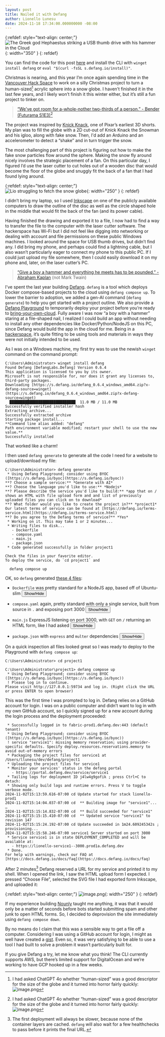```yaml
---
layout: post
title: Nailed it with Defang
author: Lionello Lunesu
date: 2024-11-18 17:34:00.000000000 -08:00
---
```

{:refdef: style="text-align: center;"}
![The Greek god Hephaestus striking a USB thumb drive with his hammer in the Cloud](/images/1418fc22c430809baab5f1165ed297db/image.png){: width="350" }
{: refdef}

You can find the code for this post [here](https://gist.github.com/lionello/d1f9d5c198f12590fb70997a93f06edd) and install the CLI with `winget install defang` or `eval "$(curl -fsSL s.defang.io/install)"`.

Christmas is nearing, and this year I’m once again spending time in the [Vancouver Hack Space](http://vanhack.ca) to work on a silly Christmas project to turn a human-sized[^1] acrylic sphere into a snow globe. I haven’t finished it in the last few years, and I likely won’t finish it this winter either, but it’s still a fun project to tinker on.

> [“We've got room for a-whole-nother two-thirds of a person.” - Bender (Futurama S1E3)](https://theinfosphere.org/Transcript:I,_Roommate#time-07-51)[^1]

The project was inspired by [Knick Knack](https://en.wikipedia.org/wiki/Knick_Knack), one of Pixar’s earliest 3D shorts. My plan was to fill the globe with a 2D cut-out of Knick Knack the Snowman and his igloo, along with fake snow. Then, I'd add an Arduino and an accelerometer to detect a “shake” and in turn trigger the snow.

The most challenging part of this project is figuring out how to make the fake snow particles flow around the sphere.  Making the snow fly around nicely involves the strategic placement of a fan. On this particular day, I figured I’d use the laser cutter to cut holes out of a wooden disc that would become the floor of the globe and snuggly fit the back of a fan that I had found lying around.

{:refdef: style="text-align: center;"}
![Lio struggling to fetch the snow globe](/images/1418fc22c430809baab5f1165ed297db/IMG_1673_lio_globe.jpg){: width="250" }
{: refdef}

I didn’t bring my laptop, so I used [Inkscape](https://inkscape.org/) on one of the publicly available computers to draw the outline of the disc as well as the circle shaped hole in the middle that would fit the back of the fan (and its power cable).

Having finished the drawing and exported it to a file, I now had to find a way to transfer the file to the computer with the laser cutter software. The hackerspace has Wi-Fi but I did not feel like digging into networking or dealing with account and file permissions on these public Windows machines. I looked around the space for USB thumb drives, but didn’t find any. I did bring my phone, and perhaps could find a lightning cable, but I also wasn’t particularly eager to connect my phone to this public PC. If I could just upload my file somewhere, then I could easily download it on my phone and, later, on the laser cutter’s PC.

> [“Give a boy a hammer and everything he meets has to be pounded.” - Abraham Kaplan](https://en.wikipedia.org/wiki/Law_of_the_instrument) (not Mark Twain)

I've spent the last year building [Defang](https://defang.io). `defang` is a tool which deploys Docker compose-based projects to the cloud using `defang compose up`. To lower the barrier to adoption, we added a gen-AI command (`defang generate`) to help you get started with a project outline. We also provide a [Defang Playground](https://docs.defang.io/docs/concepts/defang-playground) to temporarily deploy your project before you’re ready to [bring-your-own-cloud](https://docs.defang.io/docs/concepts/defang-byoc). Fully aware I was now “a boy with a hammer” staring at a file-shaped nail, I realized I could build an app without needing to install any other dependencies like Docker/Python/NodeJS on this PC, since Defang would build the app in the cloud for me. Being in a [hackerspace](https://hackerspaces.org), it’s quite fitting to be using tools and materials in ways they were not initially intended to be used.

As I was on a Windows machine, my first try was to use the newish `winget` command on the command prompt:

```
C:\Users\Administrator> winget install defang
Found Defang [DefangLabs.Defang] Version 0.6.4
This application is licensed to you by its owner.
Microsoft is not responsible for, nor does it grant any licenses to, third-party packages.
Downloading [https://s.defang.io/defang_0.6.4_windows_amd64.zip?x-defang-source=winget](https://s.defang.io/defang_0.6.4_windows_amd64.zip?x-defang-source=winget)
  ██████████████████████████████  11.0 MB / 11.0 MB
Successfully verified installer hash
Extracting archive...
Successfully extracted archive
Starting package install...
**Command line alias added: "defang"
Path environment variable modified; restart your shell to use the new value.**
Successfully installed
```

That worked like a charm!

I then used `defang generate` to generate all the code I need for a website to upload/download my file:

```
C:\Users\Administrator> defang generate
 * Using Defang Playground; consider using BYOC ([https://s.defang.io/byoc](https://s.defang.io/byoc))
**? Choose a sample service:** *Generate with AI*
**? Choose the language you'd like to use:** *Nodejs*
**? Please describe the service you'd like to build:** *app that on / shows an HTML with file upload form and and list of previously uploaded files you can click on to download*
**? What folder would you like to create the project in?** *project1*
Our latest terms of service can be found at [https://defang.io/terms-service.html](https://defang.io/terms-service.html)
**? Do you agree to the Defang terms of service?** *Yes*
 * Working on it. This may take 1 or 2 minutes...
 * Writing files to disk...
   - Dockerfile
   - compose.yaml
   - main.js
   - package.json
 * Code generated successfully in folder project1

Check the files in your favorite editor.
To deploy the service, do `cd project1` and

  defang compose up
```

OK, so `defang` generated [these 4 files](https://gist.github.com/lionello/d1f9d5c198f12590fb70997a93f06edd):

<script>
function toggleVisibility(id) {
    var element = document.getElementById(id);
    if (element.style.display === "none") {
        element.style.display = "block";
    } else {
        element.style.display = "none";
    }
}
</script>

- `Dockerfile` was pretty standard for a NodeJS app, based off of Ubuntu-slim
    <button onclick="toggleVisibility('content1')">Show/Hide</button>
    <div id="content1" style="display:none">{% gist d1f9d5c198f12590fb70997a93f06edd Dockerfile %}</div>

- `compose.yaml` again, pretty standard with only a single service, built from source in `.` and exposing port 3000
    <button onclick="toggleVisibility('content2')">Show/Hide</button>
    <div id="content2" style="display:none">{% gist d1f9d5c198f12590fb70997a93f06edd compose.yaml %}</div>

- `main.js` ExpressJS listening on port 3000, with `GET` on `/` returning an HTML form, like I had asked
    <button onclick="toggleVisibility('content3')">Show/Hide</button>
    <div id="content3" style="display:none">{% gist d1f9d5c198f12590fb70997a93f06edd main.js %}</div>

- `package.json` with `express` and `multer` dependencies
    <button onclick="toggleVisibility('content4')">Show/Hide</button>
    <div id="content4" style="display:none">{% gist d1f9d5c198f12590fb70997a93f06edd package.json %}</div>

On a quick inspection all files looked great so I was ready to deploy to the Playground with `defang compose up`:

```
C:\Users\Administrator> cd project1

C:\Users\Administrator\project1> defang compose up
 * Using Defang Playground; consider using BYOC ([https://s.defang.io/byoc](https://s.defang.io/byoc))
 ! Please log in to continue.
Please visit http://127.0.0.1:59734 and log in. (Right click the URL or press ENTER to open browser)
```

This was the first time I was prompted to log in. Defang relies on a GitHub account for login. I was on a public computer and didn’t want to log in with my own GitHub account, so I quickly signed up for a new account during the login process and the deployment proceeded:

```
 * Successfully logged in to fabric-prod1.defang.dev:443 (default tenant)
 * Using Defang Playground; consider using BYOC ([https://s.defang.io/byoc](https://s.defang.io/byoc))
 ! service "service1": missing memory reservation; using provider-specific defaults. Specify deploy.resources.reservations.memory to avoid out-of-memory errors
 * Packaging the project files for service1 at /Users/llunesu/dev/defang/project1
 * Uploading the project files for service1
 * Monitor your services' status in the defang portal
   - https://portal.defang.dev/service/service1
 * Tailing logs for deployment ID j4lw4g9gofik ; press Ctrl+C to detach:
 * Showing only build logs and runtime errors. Press V to toggle verbose mode.
2024-11-02T15:13:59.616-07:00 cd Update started for stack lionello-prod1
2024-11-02T15:14:04.037-07:00 cd  ** Building image for "service1"...
…
2024-11-02T15:15:14.832-07:00 cd  ** Build succeeded for "service1"
2024-11-02T15:15:15.410-07:00 cd  ** Updated service "service1" to revision 147
2024-11-02T15:15:24.192-07:00 cd Update succeeded in 1m24.609245342s ; provisioning...
2024-11-02T15:15:58.246-07:00 service1 Server started on port 3000
 * Service service1 is in state DEPLOYMENT_COMPLETED and will be available at:
   - https://lionello-service1--3000.prod1a.defang.dev
 * Done.
For help with warnings, check our FAQ at [https://docs.defang.io/docs/faq](https://docs.defang.io/docs/faq)
```

After 2 minutes[^2] Defang reserved a URL for my service and printed it to my shell. When I opened the link, I saw the HTML upload form I expected. I pressed “Choose File”, selected the SVG file I had exported form Inkscape, and uploaded it:

{:refdef: style="text-align: center;"}
![image.png](/images/1418fc22c430809baab5f1165ed297db/image%201.png){: width="250" }
{: refdef}

If my experience building [Nounly](https://noun.ly) taught me anything, it was that it would only be a matter of seconds before bots started submitting spam and other junk to open HTML forms. So, I decided to deprovision the site immediately using `defang compose down`.

By no means do I claim that this was a sensible way to get a file off a computer. Considering I was using a GitHub account for login, I might as well have created a [gist](https://gist.github.com). Even so, it was very satisfying to be able to use a tool I had built to solve a problem it wasn’t particularly built for.

If you give Defang a try, let me know what you think! The CLI currently supports AWS, but there’s limited support for DigitalOcean and we’re working to have GCP hooked up in a few weeks.

[^1]: I had asked ChatGPT 4o whether “human-sized” was a good descriptor for the size of the globe and it turned into horror fairly quickly: ![image.png](/images/1418fc22c430809baab5f1165ed297db/image%202.png)

[^2]: The first deployment will always be slower, because none of the container layers are cached. `defang` will also wait for a few healthchecks to pass before it prints the final URL.

